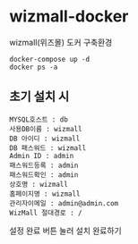 # wizmall-docker
wizmall(위즈몰) 도커 구축환경
```
docker-compose up -d
docker ps -a
```

## 초기 설치 시
```
MYSQL호스트 : db
사용DB이름 : wizmall
DB 아이디 : wizmall
DB 패스워드 : wizmall
Admin ID : admin
패스워드등록 : admin
패스워드확인 : admin
상호명 : wizmall
홈페이지명 : wizmall
관리자이메일 : admin@admin.com
WizMall 절대경로 : /
```
설정 완료 버튼 눌러 설치 완료하기
